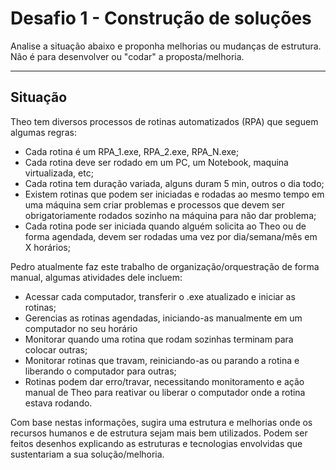 # Desafio 1 - Construção de soluções

Analise a situação abaixo e proponha melhorias ou mudanças de estrutura. 
Não é para desenvolver ou "codar" a proposta/melhoria.

---

## Situação

Theo tem diversos processos de rotinas automatizados (RPA) que seguem algumas
regras:
- Cada rotina é um RPA_1.exe, RPA_2.exe, RPA_N.exe;
- Cada rotina deve ser rodado em um PC, um Notebook, maquina virtualizada, etc;
- Cada rotina tem duração variada, alguns duram 5 min, outros o dia todo;
- Existem rotinas que podem ser iniciadas e rodadas ao mesmo tempo em uma máquina sem criar problemas e processos que devem ser obrigatoriamente rodados sozinho na máquina para não dar problema;
- Cada rotina pode ser iniciada quando alguém solicita ao Theo ou de forma agendada, devem ser rodadas uma vez por dia/semana/mês em X horários;

Pedro atualmente faz este trabalho de organização/orquestração de forma manual,
algumas atividades dele incluem:
- Acessar cada computador, transferir o .exe atualizado e iniciar as rotinas;
- Gerencias as rotinas agendadas, iniciando-as manualmente em um computador no seu horário
- Monitorar quando uma rotina que rodam sozinhas terminam para colocar outras;
- Monitorar rotinas que travam, reiniciando-as ou parando a rotina e liberando o computador para outras;
- Rotinas podem dar erro/travar, necessitando monitoramento e ação manual de Theo para reativar ou liberar o computador onde a rotina estava rodando.

Com base nestas informações, sugira uma estrutura e melhorias onde os recursos humanos e de estrutura sejam mais bem utilizados.
Podem ser feitos desenhos explicando as estruturas e tecnologias envolvidas que sustentariam a sua solução/melhoria.
